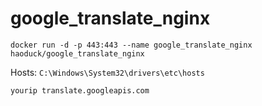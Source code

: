 # google_translate_nginx

```
docker run -d -p 443:443 --name google_translate_nginx haoduck/google_translate_nginx
```


Hosts: ```C:\Windows\System32\drivers\etc\hosts```
```
yourip translate.googleapis.com
```
